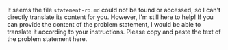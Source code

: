 It seems the file `statement-ro.md` could not be found or accessed, so I can't directly translate its content for you. However, I'm still here to help! If you can provide the content of the problem statement, I would be able to translate it according to your instructions. Please copy and paste the text of the problem statement here.